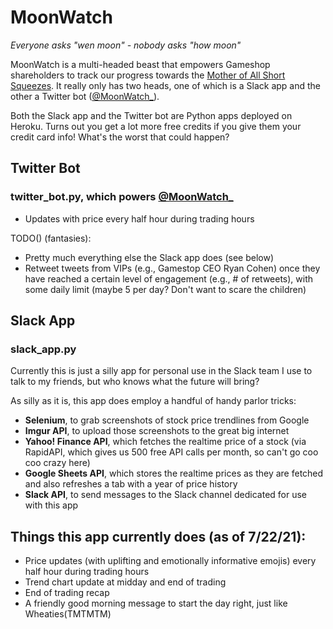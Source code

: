 # MoonWatch
_Everyone asks "wen moon" - nobody asks "how moon"_

MoonWatch is a multi-headed beast that empowers Gameshop shareholders to track our progress towards the [Mother of All Short Squeezes](https://moass.info/). It really only has two heads, one of which is a Slack app and the other a Twitter bot ([@MoonWatch_](https://twitter.com/MoonWatch_)).

Both the Slack app and the Twitter bot are Python apps deployed on Heroku. Turns out you get a lot more free credits if you give them your credit card info! What's the worst that could happen?

## Twitter Bot
### **twitter_bot.py**, which powers [@MoonWatch_](https://twitter.com/MoonWatch_)

- Updates with price every half hour during trading hours

TODO() (fantasies):
- Pretty much everything else the Slack app does (see below)
- Retweet tweets from VIPs (e.g., Gamestop CEO Ryan Cohen) once they have reached a certain level of engagement (e.g., # of retweets), with some daily limit (maybe 5 per day? Don't want to scare the children)

## Slack App 
### **slack_app.py**

Currently this is just a silly app for personal use in the Slack team I use to talk to my friends, but who knows what the future will bring?

As silly as it is, this app does employ a handful of handy parlor tricks:

- **Selenium**, to grab screenshots of stock price trendlines from Google
- **Imgur API**, to upload those screenshots to the great big internet
- **Yahoo! Finance API**, which fetches the realtime price of a stock (via RapidAPI, which gives us 500 free API calls per month, so can't go coo coo crazy here)
- **Google Sheets API**, which stores the realtime prices as they are fetched and also refreshes a tab with a year of price history
- **Slack API**, to send messages to the Slack channel dedicated for use with this app


## Things this app currently does (as of 7/22/21):

- Price updates (with uplifting and emotionally informative emojis) every half hour during trading hours
- Trend chart update at midday and end of trading
- End of trading recap
- A friendly good morning message to start the day right, just like Wheaties(TMTMTM)
